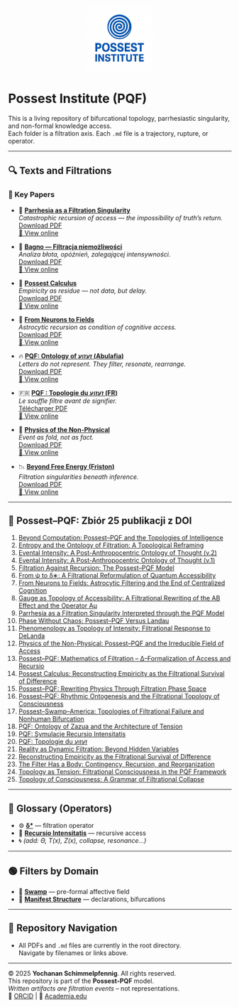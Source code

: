 
<p align="center">
  <img src="logo1.png" alt="Possest Institute" width="150"/>
</p>

# Possest Institute (PQF)

This is a living repository of bifurcational topology, parrhesiastic singularity, and non-formal knowledge access.  
Each folder is a filtration axis. Each `.md` file is a trajectory, rupture, or operator.

---

## 🔍 Texts and Filtrations

### 🔴 Key Papers

- 📄 **[Parrhesia as a Filtration Singularity](parrhesia.md)**  
  *Catastrophic recursion of access — the impossibility of truth’s return.*  
  [Download PDF](parrhesia.pdf)  
  [🔗 View online](https://yochanan62.github.io/possest-institute/parrhesia.pdf)

- 🌊 **[Bagno — Filtracja niemożliwości](bagno.md)**  
  *Analiza błota, opóźnień, zalegającej intensywności.*  
  [Download PDF](bagno.pdf)  
  [🔗 View online](https://yochanan62.github.io/possest-institute/bagno.pdf)

- 🧬 **[Possest Calculus](Possest_Calculus_uk.md)**  
  *Empiricity as residue — not data, but delay.*  
  [Download PDF](Possest_Calculus_uk.pdf)  
  [🔗 View online](https://yochanan62.github.io/possest-institute/Possest_Calculus_uk.pdf)

- 🧠 **[From Neurons to Fields](astrocyty.md)**  
  *Astrocytic recursion as condition of cognitive access.*  
  [Download PDF](astrocyty.pdf)  
  [🔗 View online](https://yochanan62.github.io/possest-institute/astrocyty.pdf)

- 🔥 **[PQF: Ontology of זעזוע (Abulafia)](abulafia_uk.md)**  
  *Letters do not represent. They filter, resonate, rearrange.*  
  [Download PDF](abulafia_uk.pdf)  
  [🔗 View online](https://yochanan62.github.io/possest-institute/abulafia_uk.pdf)

- 🇫🇷 **[PQF : Topologie du זעזוע (FR)](abulafia_fr.md)**  
  *Le souffle filtre avant de signifier.*  
  [Télécharger PDF](abulafia_fr.pdf)  
  [🔗 View online](https://yochanan62.github.io/possest-institute/abulafia_fr.pdf)

- 🧾 **[Physics of the Non-Physical](norton.md)**  
  *Event as fold, not as fact.*  
  [Download PDF](norton.pdf)  
  [🔗 View online](https://yochanan62.github.io/possest-institute/norton.pdf)

- 📉 **[Beyond Free Energy (Friston)](friston.md)**  
  *Filtration singularities beneath inference.*  
  [Download PDF](friston.pdf)  
  [🔗 View online](https://yochanan62.github.io/possest-institute/friston.pdf)

---

## 📘 Possest–PQF: Zbiór 25 publikacji z DOI


1. [Beyond Computation: Possest–PQF and the Topologies of Intelligence](https://doi.org/10.5281/zenodo.15498062)
2. [Entropy and the Ontology of Filtration: A Topological Reframing](https://doi.org/10.5281/zenodo.15498063)
3. [Evental Intensity: A Post-Anthropocentric Ontology of Thought (v.2)](https://doi.org/10.5281/zenodo.15498064)
4. [Evental Intensity: A Post-Anthropocentric Ontology of Thought (v.1)](https://doi.org/10.5281/zenodo.15498065)
5. [Filtration Against Recursion: The Possest–PQF Model](https://doi.org/10.5281/zenodo.15498066)
6. [From ψ to δ∗: A Filtrational Reformulation of Quantum Accessibility](https://doi.org/10.5281/zenodo.15498067)
7. [From Neurons to Fields: Astrocytic Filtering and the End of Centralized Cognition](https://doi.org/10.5281/zenodo.15498068)
8. [Gauge as Topology of Accessibility: A Filtrational Rewriting of the AB Effect and the Operator Aμ](https://doi.org/10.5281/zenodo.15498069)
9. [Parrhesia as a Filtration Singularity Interpreted through the PQF Model](https://doi.org/10.5281/zenodo.15498070)
10. [Phase Without Chaos: Possest–PQF Versus Landau](https://doi.org/10.5281/zenodo.15498071)
11. [Phenomenology as Topology of Intensity: Filtrational Response to DeLanda](https://doi.org/10.5281/zenodo.15498072)
12. [Physics of the Non-Physical: Possest–PQF and the Irreducible Field of Access](https://doi.org/10.5281/zenodo.15498073)
13. [Possest–PQF: Mathematics of Filtration – Δ–Formalization of Access and Recursio](https://doi.org/10.5281/zenodo.15498074)
14. [Possest Calculus: Reconstructing Empiricity as the Filtrational Survival of Difference](https://doi.org/10.5281/zenodo.15498075)
15. [Possest–PQF: Rewriting Physics Through Filtration Phase Space](https://doi.org/10.5281/zenodo.15498076)
16. [Possest–PQF: Rhythmic Ontogenesis and the Filtrational Topology of Consciousness](https://doi.org/10.5281/zenodo.15498077)
17. [Possest–Swamp–America: Topologies of Filtrational Failure and Nonhuman Bifurcation](https://doi.org/10.5281/zenodo.15498078)
18. [PQF: Ontology of Zazua and the Architecture of Tension](https://doi.org/10.5281/zenodo.15498079)
19. [PQF: Symulacje Recursio Intensitatis](https://doi.org/10.5281/zenodo.15498080)
20. [PQF: Topologie du זעזוע](https://doi.org/10.5281/zenodo.15498081)
21. [Reality as Dynamic Filtration: Beyond Hidden Variables](https://doi.org/10.5281/zenodo.15498082)
22. [Reconstructing Empiricity as the Filtrational Survival of Difference](https://doi.org/10.5281/zenodo.15498083)
23. [The Filter Has a Body: Contingency, Recursion, and Reorganization](https://doi.org/10.5281/zenodo.15498084)
24. [Topology as Tension: Filtrational Consciousness in the PQF Framework](https://doi.org/10.5281/zenodo.15498085)
25. [Topology of Consciousness: A Grammar of Filtrational Collapse](https://doi.org/10.5281/zenodo.15498086)


---

## 🔵 Glossary (Operators)

- ⚙️ **[δ*](delta-star.md)** — filtration operator  
- 🔁 **[Recursio Intensitatis](glossary/recursio-intensitatis.md)** — recursive access  
- 🌀 *(add: Θ, T(x), Z(x), collapse, resonance...)*

---

## 🟢 Filters by Domain

- 🧱 **[Swamp](intensity.md)** — pre-formal affective field  
- 📜 **[Manifest Structure](structure.md)** — declarations, bifurcations

---

## 🧭 Repository Navigation

- All PDFs and `.md` files are currently in the root directory.  
  Navigate by filenames or links above.

---

© 2025 **Yochanan Schimmelpfennig**. All rights reserved.  
This repository is part of the **Possest-PQF** model.  
*Written artifacts are* _filtration events_ – not representations.  
🔗 [ORCID](https://orcid.org/0009-0002-9670-9155) | 🔗 [Academia.edu](https://independent.academia.edu/YochananSchimmelpfennig)

